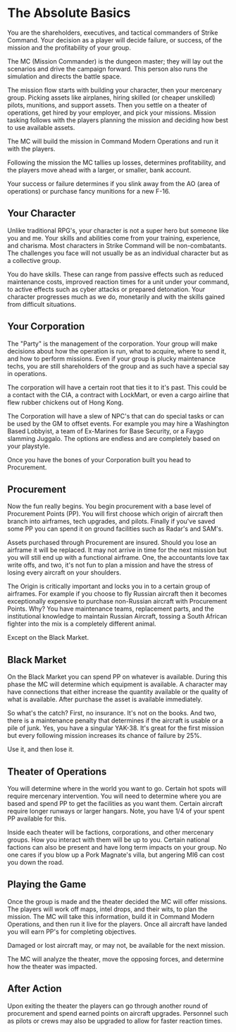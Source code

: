 # The Absolute Basics

You are the shareholders, executives, and tactical commanders of Strike Command. Your decision as a player will decide failure, or success, of the mission and the profitability of your group. 

The MC (Mission Commander) is the dungeon master; they will lay out the scenarios and drive the campaign forward. This person also runs the simulation and directs the battle space. 

The mission flow starts with building your character, then your mercenary group. Picking assets like airplanes, hiring skilled (or cheaper unskilled) pilots, munitions, and support assets. Then you settle on a theater of operations, get hired by your employer, and pick your missions. Mission tasking follows with the players planning the mission and deciding how best to use available assets.

The MC will build the mission in Command Modern Operations and run it with the players.

Following the mission the MC tallies up losses, determines profitability, and the players move ahead with a larger, or smaller, bank account. 

Your success or failure determines if you slink away from the AO (area of operations) or purchase fancy munitions for a new F-16.

## Your Character

Unlike traditional RPG's, your character is not a super hero but someone like you and me. Your skills and abilities come from your training, experience, and charisma. Most characters in Strike Command will be non-combatants. The challenges you face will not usually be as an individual character but as a collective group.

You do have skills. These can range from passive effects such as reduced maintenance costs, improved reaction times for a unit under your command, to active effects such as cyber attacks or prepared detonation. Your character progresses much as we do, monetarily and with the skills gained from difficult situations.

## Your Corporation

The "Party" is the management of the corporation. Your group will make decisions about how the operation is run, what to acquire, where to send it, and how to perform missions. Even if your group is plucky maintenance techs, you are still shareholders of the group and as such have a special say in operations. 

The corporation will have a certain root that ties it to it's past. This could be a contact with the CIA, a contract with LockMart, or even a cargo airline that flew rubber chickens out of Hong Kong. 

The Corporation will have a slew of NPC's that can do special tasks or can be used by the GM to offset events. For example you may hire a Washington Based Lobbyist, a team of Ex-Marines for Base Security, or a Faygo slamming Juggalo. The options are endless and are completely based on your playstyle.

Once you have the bones of your Corporation built you head to Procurement.

## Procurement

Now the fun really begins. You begin procurement with a base level of Procurement Points (PP). You will first choose which origin of aircraft then branch into airframes, tech upgrades, and pilots. Finally if you've saved some PP you can spend it on ground facilities such as Radar's and SAM's.

Assets purchased through Procurement are insured. Should you lose an airframe it will be replaced. It may not arrive in time for the next mission but you will still end up with a functional airframe. One, the accountants love tax write offs, and two, it's not fun to plan a mission and have the stress of losing every aircraft on your shoulders.

The Origin is critically important and locks you in to a certain group of airframes. For example if you choose to fly Russian aircraft then it becomes exceptionally expensive to purchase non-Russian aircraft with Procurement Points. Why? You have maintenance teams, replacement parts, and the institutional knowledge to maintain Russian Aircraft, tossing a South African fighter into the mix is a completely different animal.

Except on the Black Market.

## Black Market

On the Black Market you can spend PP on whatever is available. During this phase the MC will determine which equipment is available. A character may have connections that either increase the quantity available or the quality of what is available. After purchase the asset is available immediately.

So what's the catch? First, no insurance. It's not on the books. And two, there is a maintenance penalty that determines if the aircraft is usable or a pile of junk. Yes, you have a singular YAK-38. It's great for the first mission but every following mission increases its chance of failure by 25%. 

Use it, and then lose it.

## Theater of Operations   

You will determine where in the world you want to go. Certain hot spots will require mercenary intervention. You will need to determine where you are based and spend PP to get the facilities as you want them. Certain aircraft require longer runways or larger hangars. Note, you have 1/4 of your spent PP available for this.

Inside each theater will be factions, corporations, and other mercenary groups. How you interact with them will be up to you. Certain national factions can also be present and have long term impacts on your group. No one cares if you blow up a Pork Magnate's villa, but angering MI6 can cost you down the road. 

## Playing the Game

Once the group is made and the theater decided the MC will offer missions. The players will work off maps, intel drops, and their wits, to plan the mission. The MC will take this information, build it in Command Modern Operations, and then run it live for the players. Once all aircraft have landed you will earn PP's for completing objectives.

Damaged or lost aircraft may, or may not, be available for the next mission. 

The MC will analyze the theater, move the opposing forces, and determine how the theater was impacted. 

## After Action

Upon exiting the theater the players can go through another round of procurement and spend earned points on aircraft upgrades. Personnel such as pilots or crews may also be upgraded to allow for faster reaction times.

